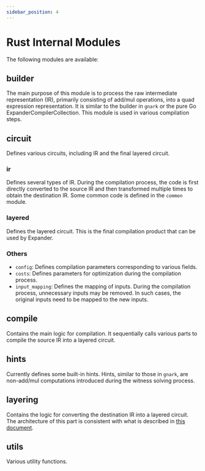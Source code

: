```yaml
---
sidebar_position: 4
---
```


# Rust Internal Modules

The following modules are available:

## builder
The main purpose of this module is to process the raw intermediate representation (IR), primarily consisting of add/mul operations, into a quad expression representation. It is similar to the builder in `gnark` or the pure Go ExpanderCompilerCollection. This module is used in various compilation steps.

## circuit
Defines various circuits, including IR and the final layered circuit.

### ir
Defines several types of IR. During the compilation process, the code is first directly converted to the source IR and then transformed multiple times to obtain the destination IR. Some common code is defined in the `common` module.

### layered
Defines the layered circuit. This is the final compilation product that can be used by Expander.

### Others
- `config`: Defines compilation parameters corresponding to various fields.
- `costs`: Defines parameters for optimization during the compilation process.
- `input_mapping`: Defines the mapping of inputs. During the compilation process, unnecessary inputs may be removed. In such cases, the original inputs need to be mapped to the new inputs.

## compile
Contains the main logic for compilation. It sequentially calls various parts to compile the source IR into a layered circuit.

## hints
Currently defines some built-in hints. Hints, similar to those in `gnark`, are non-add/mul computations introduced during the witness solving process.

## layering
Contains the logic for converting the destination IR into a layered circuit. The architecture of this part is consistent with what is described in [this document](./compilation_process).

## utils
Various utility functions.
